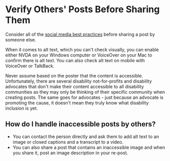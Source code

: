 # Verify Others' Posts Before Sharing Them

Consider all of the [social media best practices](https://kristinaengland.github.io/inclusive-by-design/how/inclusive-social-media-content) before sharing a post by someone else.

When it comes to alt text, which you can't check visually, you can enable either NVDA on your Windows computer or VoiceOver on your Mac to confirm there is alt text. You can also check alt text on mobile with VoiceOver or TalkBack. 

Never assume based on the poster that the content is accessible. Unfortunately, there are several disability not-for-profits and disability advocates that don't make their content accessible to all disability communities as they may only be thinking of their specific community when creating posts. The same goes for advocates - just because an advocate is promoting the cause, it doesn't mean they truly know what disability inclusion is yet. 

## How do I handle inaccessible posts by others?

- You can contact the person directly and ask them to add alt text to an image or closed captions and a transcript to a video.
- You can also share a post that contains an inaccessible image and when you share it, post an image description in your re-post. 

